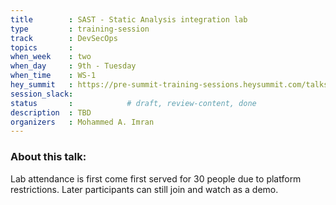 ```yaml
---
title        : SAST - Static Analysis integration lab
type         : training-session
track        : DevSecOps
topics       : 
when_week    : two
when_day     : 9th - Tuesday
when_time    : WS-1
hey_summit   : https://pre-summit-training-sessions.heysummit.com/talks/sast-static-analysis-integration-lab/
session_slack:
status       :            # draft, review-content, done
description  : TBD
organizers   : Mohammed A. Imran
---
```


### About this talk:

Lab attendance is first come first served for 30 people due to platform restrictions. 
Later participants can still join and watch as a demo.